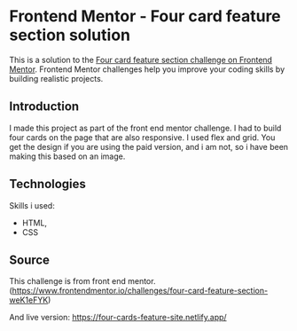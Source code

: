 # Frontend Mentor - Four card feature section solution

This is a solution to the [Four card feature section challenge on Frontend Mentor](https://www.frontendmentor.io/challenges/four-card-feature-section-weK1eFYK). Frontend Mentor challenges help you improve your coding skills by building realistic projects. 

## Introduction

I made this project as part of the front end mentor challenge. I had to build four cards on the page that are also responsive. I used flex and grid. You get the design if you are using the paid version, and i am not, so i have been making this based on an image. 

## Technologies

Skills i used: 
- HTML, 
- CSS

## Source
This challenge is from front end mentor. (https://www.frontendmentor.io/challenges/four-card-feature-section-weK1eFYK)

And live version: 
https://four-cards-feature-site.netlify.app/
